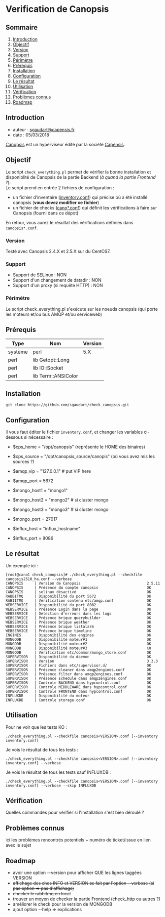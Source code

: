 # Verification de Canopsis

## Sommaire

1.  [Introduction](#introduction)
2.  [Objectif](#objectif)
   1. [Version](#version)
   2. [Support](#support)
   3. [Périmètre](#périmètre)
4.  [Prérequis](#prérequis)
4.  [Installation](#installation)
5.  [Configuration](#configuration)
6.  [Le résultat](#le-résultat)
7.  [Utilisation](#utilisation)
8.  [Vérification](#vérification)
9.  [Problèmes connus](#problèmes-connus)
10. [Roadmap](#roadmap)

## Introduction

- auteur : sgaudart@capensis.fr
- date : 05/03/2018

[Canopsis](http://www.canopsis.com/) est un hyperviseur édité par la société [Capensis](https://www.capensis.fr/).

## Objectif

Le script `check_everything.pl` permet de vérifier la bonne installation et disponiblité de Canopsis de la partie Backend (*à quand la partie Frontend ?*).  
Le script prend en entrée 2 fichiers de configuration :
- un fichier d'inventaire ([inventory.conf](inventory.conf)) qui précise où a été installé canopsis (**vous devez modifier ce fichier**)
- un fichier de checks ([cano*.conf](canopsis255.conf)) qui définit les vérifications à faire sur Canopsis (fourni dans ce dépot)

En retour, vous aurez le résultat des vérifications définies dans `canopsis*.conf`.


### Version

Testé avec Canopsis 2.4.X et 2.5.X sur du CentOS7.


### Support

- Support de SELinux : NON
- Support d'un changement de datadir : NON
- Support d'un proxy (si requête HTTP) : NON


### Périmètre

Le script check_everything.pl s'exécute sur les noeuds canopsis (qui porte les moteurs et/ou bus AMQP et/ou serviceweb)


## Prérequis

| Type    | Nom                 | Version |
|---------|---------------------|---------|
| système | perl                | 5.X     |
| perl    | lib Getopt::Long    |         |
| perl    | lib IO::Socket      |         |
| perl    | lib Term::ANSIColor |         |


## Installation

```
git clone https://github.com/sgaudart/check_canopsis.git
```


## Configuration

Il vous faut éditer le fichier `inventory.conf`, et changer les variables ci-dessous si nécessaire :
- $cps_home    = "/opt/canopsis" (représente le HOME des binaires)
- $cps_source  = "/opt/canopsis_source/canopis" (où vous avez mis les sources ?)

- $amqp_vip    = "127.0.0.1" # put VIP here
- $amqp_port   = 5672

- $mongo_host1 = "mongo1"
- $mongo_host2 = "mongo2" # si cluster mongo
- $mongo_host3 = "mongo3" # si cluster mongo
- $mongo_port   = 27017

- $influx_host = "influx_hostname"
- $influx_port = 8086


## Le résultat

Un exemple ici :

```
[root@cano1 check_canopsis]# ./check_everything.pl --checkfile canopsis2510_ha.conf --verbose
CANOPSIS     | Version de Canopsis                              2.5.11
CANOPSIS     | Présence du compte canopsis                      OK
CANOPSIS     | selinux désactivé                                OK
RABBITMQ     | Disponibilité du port 5672                       OK
RABIITMQ     | Vérification contenu etc/amqp.conf               OK
WEBSERVICE   | Disponibilité du port 8082                       OK
WEBSERVICE   | Présence Login dans la page                      OK
WEBSERVICE   | Détection d'erreurs dans les logs                OK
WEBSERVICE   | Présence brique querybuilder                     OK
WEBSERVICE   | Présence brique weather                          OK
WEBSERVICE   | Présence brique listalarm                        OK
WEBSERVICE   | Présence brique timeline                         OK
ENGINES      | Disponibilité des engines                        OK
MONGODB      | Disponibilité moteur#1                           OK
MONGODB      | Disponibilité moteur#2                           OK
MONGODB      | Disponibilité moteur#3                           KO
MONGODB      | Vérification etc/common/mongo_store.conf         OK
SUPERVISOR   | Disponibilité du daemon                          OK
SUPERVISOR   | Version                                          3.3.3
SUPERVISOR   | Fichiers dans etc/supervisor.d/                  OK
SUPERVISOR   | Présence cleaner dans amqp2engines.conf          OK
SUPERVISOR   | Présence filter dans amqp2engines.conf           OK
SUPERVISOR   | Présence schedule dans amqp2engines.conf         OK
SUPERVISOR   | Controle BACKEND dans hypcontrol.conf            OK
SUPERVISOR   | Controle MIDDLEWARE dans hypcontrol.conf         OK
SUPERVISOR   | Controle FRONTEND dans hypcontrol.conf           OK
INFLUXDB     | Disponibilité du moteur                          OK
INFLUXDB     | Controle storage.conf                            OK
```

## Utilisation

Pour ne voir que les tests KO :
```
./check_everything.pl --checkfile canopsis<VERSION>.conf [--inventory inventory.conf]
```

Je vois le résultat de tous les tests :
```
./check_everything.pl --checkfile canopsis<VERSION>.conf [--inventory inventory.conf] --verbose
```

Je vois le résultat de tous les tests sauf INFLUXDB :
```
./check_everything.pl --checkfile canopsis<VERSION>.conf [--inventory inventory.conf] --verbose --skip INFLUXDB
```


## Vérification
Quelles commandes pour vérifier si l'installation s'est bien déroulé ?


## Problèmes connus
ici les problèmes rencontrés potentiels + numéro de ticket/issue en lien avec le sujet


## Roadmap

- avoir une option --version pour afficher QUE les lignes taggées VERSION
- ~~affichage des ches INFO et VERSION se fait par l'option --verbose (si pas option => pas d'affichage)~~
- ~~checker le rabbitmq en local~~
- trouver un moyen de checker la partie Frontend (check_http ou autres ?)
- améliorer le check pour la version de MONGODB
- ajout option --help => explications
